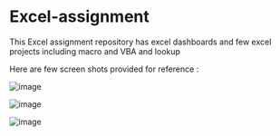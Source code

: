 # Excel-assignment
This Excel assignment repository has excel dashboards and few excel projects including macro and VBA and lookup

Here are few screen shots provided for reference :

![image](https://github.com/SakshiTalware098/Excel-assignment/assets/100411378/c9f57985-c2f1-48f1-b060-570bc75188ca)

![image](https://github.com/SakshiTalware098/Excel-assignment/assets/100411378/f6447c5a-aa18-4cd6-a72c-1b2d75372166)

![image](https://github.com/SakshiTalware098/Excel-assignment/assets/100411378/76482d51-0aac-4798-ac98-4f03d3ff933b)

